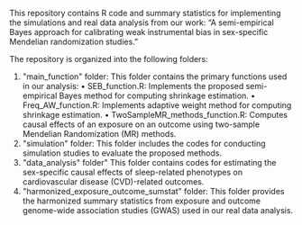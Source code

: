 This repository contains R code and summary statistics for implementing the simulations and real data analysis from our work: “A semi-empirical Bayes approach for calibrating weak instrumental bias in sex-specific Mendelian randomization studies.”

The repository is organized into the following folders:
1. "main_function" folder:
This folder contains the primary functions used in our analysis:
•	SEB_function.R: Implements the proposed semi-empirical Bayes method for computing shrinkage estimation.
•	Freq_AW_function.R: Implements adaptive weight method for computing shrinkage estimation.
•	TwoSampleMR_methods_function.R: Computes causal effects of an exposure on an outcome using two-sample Mendelian Randomization (MR) methods.
2. "simulation" folder:
This folder includes the codes for conducting simulation studies to evaluate the proposed methods.
3. "data_analysis" folder" 
This folder contains codes for estimating the sex-specific causal effects of sleep-related phenotypes on cardiovascular disease (CVD)-related outcomes.
4. "harmonized_exposure_outcome_sumstat" folder: 
This folder provides the harmonized summary statistics from exposure and outcome genome-wide association studies (GWAS) used in our real data analysis.
